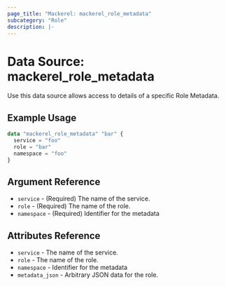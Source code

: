 ```yaml
---
page_title: "Mackerel: mackerel_role_metadata"
subcategory: "Role"
description: |-
---
```


# Data Source: mackerel_role_metadata

Use this data source allows access to details of a specific Role Metadata.  

## Example Usage

```terraform
data "mackerel_role_metadata" "bar" {
  service = "foo"
  role = "bar"
  namespace = "foo"
}
```

## Argument Reference

* `service` - (Required) The name of the service.
* `role` - (Required) The name of the role.
* `namespace` - (Required) Identifier for the metadata

## Attributes Reference

* `service` - The name of the service.
* `role` - The name of the role.
* `namespace` - Identifier for the metadata
* `metadata_json` - Arbitrary JSON data for the role.
